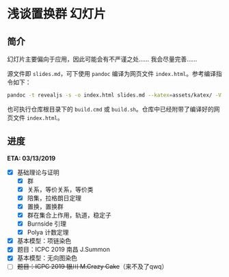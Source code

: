 # 浅谈置换群 幻灯片

## 简介

幻灯片主要偏向于应用，因此可能会有不严谨之处…… 我会尽量完善……

源文件即 `slides.md`，可下使用 `pandoc` 编译为网页文件 `index.html`。参考编译指令如下：

```bash
pandoc -t revealjs -s -o index.html slides.md --katex=assets/katex/ -V revealjs-url=assets/revealjs -V theme=black -V hash=true -V transition=fade --slide-level=2 --highlight-style=zenburn
```

也可执行仓库根目录下的 `build.cmd` 或 `build.sh`。仓库中已经附带了编译好的网页文件 `index.html`。

## 进度

**ETA: 03/13/2019**

- [x] 基础理论与证明
  - [x] 群
  - [x] 关系，等价关系，等价类
  - [x] 陪集，拉格朗日定理
  - [x] 置换，置换群
  - [x] 群在集合上作用，轨道，稳定子
  - [x] Burnside 引理
  - [x] Polya 计数定理
- [x] 基本模型：项链染色
- [x] 题目：ICPC 2019 南昌 J.Summon
- [x] 基本模型：无向图染色
- [ ] ~~题目：ICPC 2019 银川 M.Crazy Cake~~（来不及了qwq）